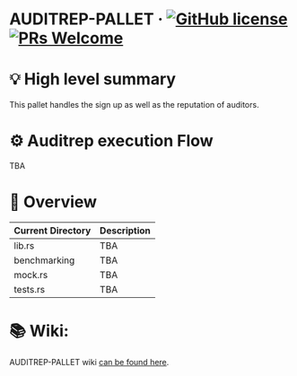 # AUDITREP-PALLET &middot; [![GitHub license](https://img.shields.io/badge/license-GPL3%2FApache2-blue)](#LICENSE) [![PRs Welcome](https://img.shields.io/badge/PRs-welcome-brightgreen.svg)](docs/CONTRIBUTING.adoc)


# 💡 High level summary
This pallet handles the sign up as well as the reputation of auditors.


# ⚙️  Auditrep execution Flow
TBA

# 🔭 Overview
| Current Directory  | Description                                                                  |
|------------------- |----------------------------------------------------------------------------- |
| lib.rs          | TBA |
| benchmarking    | TBA |
| mock.rs         | TBA |
| tests.rs        | TBA |

# 📚 Wiki:

AUDITREP-PALLET wiki [can be found here](https://github.com/Qrucial/QRUCIAL-DAO/wiki/Auditrep).   
